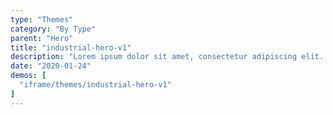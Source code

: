 ```yaml
---
type: "Themes"
category: "By Type"
parent: "Hero"
title: "industrial-hero-v1"
description: "Lorem ipsum dolor sit amet, consectetur adipiscing elit. Nunc tempus laoreet leo sit amet iaculis."
date: "2020-01-24"
demos: [
  "iframe/themes/industrial-hero-v1"
]
---
```


